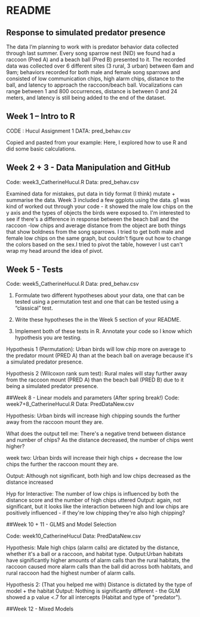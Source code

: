 README
================

## Response to simulated predator presence

The data I’m planning to work with is predator behavior data collected
through last summer. Every song sparrow nest (NID) we found had a
raccoon (Pred A) and a beach ball (Pred B) presented to it. The recorded
data was collected over 6 different sites (3 rural, 3 urban) between 6am
and 9am; behaviors recorded for both male and female song sparrows and
consisted of low communication chips, high alarm chips, distance to the
ball, and latency to approach the raccoon/beach ball. Vocalizations can
range between 1 and 800 occurrences, distance is between 0 and 24
meters, and latency is still being added to the end of the dataset.

## Week 1 – Intro to R

CODE : Hucul Assignment 1 DATA: pred_behav.csv

Copied and pasted from your example: Here, I explored how to use R and did some basic calculations.

## Week 2 + 3 - Data Manipulation and GitHub

Code: week3_CatherineHucul.R
Data: pred_behav.csv

Examined data for mistakes, put data in tidy format (I think) mutate + summarise the data. Week 3 included a few ggplots using the data. g1 was kind of worked out through your code - it showed the male low chips on the y axis and the types of objects the birds were exposed to. I'm interested to see if there's a difference in response between the beach ball and the raccoon -low chips and average distance from the object are both things that show boldness from the song sparrows. I tried to get both male and female low chips on the same graph, but couldn't figure out how to change the colors based on the sex.I tried to pivot the table, however I ust can't wrap my head around the idea of pivot.

## Week 5 - Tests

Code: week5_CatherineHucul.R
Data: pred_behav.csv

1. Formulate two different hypotheses about your data, one that can be tested using a permutation test and one that can be tested using a “classical” test.

2. Write these hypotheses the in the Week 5 section of your README.

3. Implement both of these tests in R. Annotate your code so I know which hypothesis you are testing.



Hypothesis 1 (Permutation): Urban birds will low chip more on average to the predator mount (PRED A) than at the beach ball on average because it's a simulated predator presence.

Hypothesis 2 (Wilcoxon rank sum test): Rural males will stay further away from the raccoon mount (PRED A) than the beach ball (PRED B) due to it being a simulated predator presence.

##Week 8 - Linear models and parameters (After spring break!)
Code: week7+8_CatherineHucul.R
Data: PredDataNew.csv

Hypothesis: Urban birds will increase high chipping sounds the further away from the raccoon mount they are.

What does the output tell me: There's a negative trend between distance and number of chips? As the distance decreased, the number of chips went higher?


week two: Urban birds will increase their high chips + decrease the low chips the further the raccoon mount they are.

Output: Although not significant, both high and low chips decreased as the distance increased

Hyp for Interactive: The number of low chips is influenced by both the distance score and the number of high chips uttered
Output: again, not significant, but it looks like the interaction between high and low chips are positively influenced - if they're low chipping they're also high chipping?

##Week 10 + 11 - GLMS and Model Selection

Code: week10_CatherineHucul
Data: PredDataNew.csv

Hypothesis: Male high chips (alarm calls) are dictated by the distance, whether it's a ball or  a raccoon, and habitat type.
Output:Urban habitats have significantly higher amounts of alarm calls than the rural habitats, the raccoon caused more alarm calls than the ball did across both habitats, and rural raccoon had the highest number of alarm calls. 


Hypothesis 2: (That you helped me with) Distance is dictated by the type of model + the habitat
Output: Nothing is significantly different - the GLM showed a p value <.7 for all intercepts (Habitat and type of "predator"). 

##Week 12 - Mixed Models


